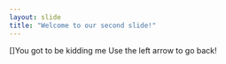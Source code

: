 ```yaml
---
layout: slide
title: "Welcome to our second slide!"
---
```

[]You got to be kidding me
Use the left arrow to go back!
